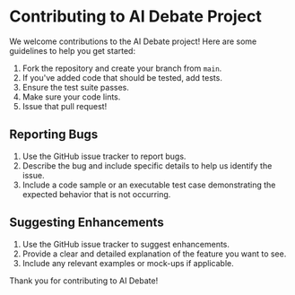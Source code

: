# Contributing to AI Debate Project

We welcome contributions to the AI Debate project! Here are some guidelines to help you get started:

1. Fork the repository and create your branch from `main`.
2. If you've added code that should be tested, add tests.
3. Ensure the test suite passes.
4. Make sure your code lints.
5. Issue that pull request!

## Reporting Bugs

1. Use the GitHub issue tracker to report bugs.
2. Describe the bug and include specific details to help us identify the issue.
3. Include a code sample or an executable test case demonstrating the expected behavior that is not occurring.

## Suggesting Enhancements

1. Use the GitHub issue tracker to suggest enhancements.
2. Provide a clear and detailed explanation of the feature you want to see.
3. Include any relevant examples or mock-ups if applicable.

Thank you for contributing to AI Debate!